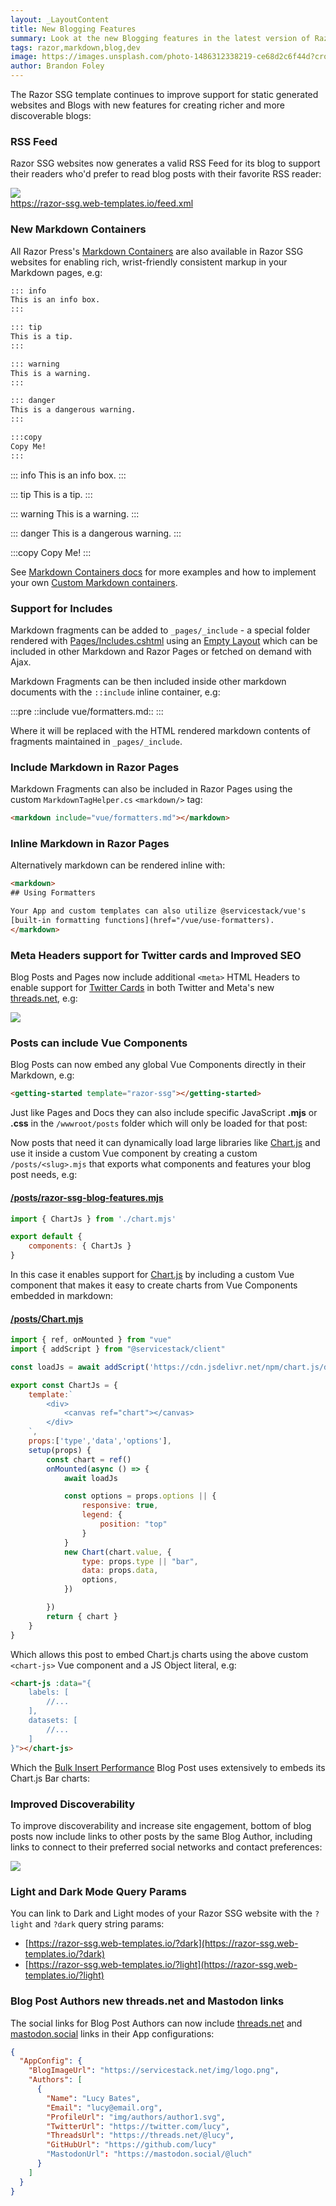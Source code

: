```yaml
---
layout: _LayoutContent
title: New Blogging Features
summary: Look at the new Blogging features in the latest version of Razor SSG
tags: razor,markdown,blog,dev
image: https://images.unsplash.com/photo-1486312338219-ce68d2c6f44d?crop=entropy&fit=crop&h=1000&w=2000
author: Brandon Foley
---
```


The Razor SSG template continues to improve support for static generated websites and Blogs with new features for
creating richer and more discoverable blogs:

### RSS Feed

Razor SSG websites now generates a valid RSS Feed for its blog to support their readers who'd prefer to read blog posts
with their favorite RSS reader:

<div class="not-prose my-8">
   <a href="https://razor-ssg.web-templates.io/feed.xml">
      <div class="block flex justify-center shadow hover:shadow-lg rounded overflow-hidden">
         <img class="max-w-3xl py-8" src="https://docs.servicestack.net/img/pages/release-notes/v6.10/valid-rss.png">
      </div>
   </a>
   <div class="mt-4 flex justify-center">
      <a class="text-indigo-600 hover:text-indigo-800" href="https://razor-ssg.web-templates.io/feed.xml">https://razor-ssg.web-templates.io/feed.xml</a>
   </div>
</div>

### New Markdown Containers

All Razor Press's [Markdown Containers](https://razor-press.web-templates.io/containers) are also available in Razor SSG
websites for enabling rich, wrist-friendly consistent markup in your Markdown pages, e.g:

```md
::: info
This is an info box.
:::

::: tip
This is a tip.
:::

::: warning
This is a warning.
:::

::: danger
This is a dangerous warning.
:::

:::copy
Copy Me!
:::
```

::: info
This is an info box.
:::

::: tip
This is a tip.
:::

::: warning
This is a warning.
:::

::: danger
This is a dangerous warning.
:::

:::copy
Copy Me!
:::

See [Markdown Containers docs](https://razor-press.web-templates.io/containers) for more examples and how to 
implement your own [Custom Markdown containers](https://razor-press.web-templates.io/containers#implementing-block-containers).

### Support for Includes

Markdown fragments can be added to `_pages/_include` - a special folder rendered with
[Pages/Includes.cshtml](https://github.com/NetCoreTemplates/razor-ssg/blob/main/MyApp/Pages/Includes.cshtml) using
an [Empty Layout](https://github.com/NetCoreTemplates/razor-ssg/blob/main/MyApp/Pages/Shared/_LayoutEmpty.cshtml)
which can be included in other Markdown and Razor Pages or fetched on demand with Ajax.

Markdown Fragments can be then included inside other markdown documents with the `::include` inline container, e.g:

:::pre
::include vue/formatters.md::
:::

Where it will be replaced with the HTML rendered markdown contents of fragments maintained in `_pages/_include`.

### Include Markdown in Razor Pages

Markdown Fragments can also be included in Razor Pages using the custom `MarkdownTagHelper.cs` `<markdown/>` tag:

```html
<markdown include="vue/formatters.md"></markdown>
```

### Inline Markdown in Razor Pages

Alternatively markdown can be rendered inline with:

```html
<markdown>
## Using Formatters

Your App and custom templates can also utilize @servicestack/vue's
[built-in formatting functions](href="/vue/use-formatters).
</markdown>
```

### Meta Headers support for Twitter cards and Improved SEO

Blog Posts and Pages now include additional `<meta>` HTML Headers to enable support for 
[Twitter Cards](https://developer.twitter.com/en/docs/twitter-for-websites/cards/overview/abouts-cards) in both
Twitter and Meta's new [threads.net](https://threads.net), e.g:

<div class="not-prose my-8 flex justify-center">
   <a class="block max-w-2xl" href="https://www.threads.net/@servicestack/post/CvIFobPBs5h">
      <div class="block flex justify-center shadow hover:shadow-lg rounded overflow-hidden">
         <img class="py-8" src="https://docs.servicestack.net/img/pages/release-notes/v6.10/twitter-cards.png">
      </div>
   </a>
</div>

### Posts can include Vue Components

Blog Posts can now embed any global Vue Components directly in their Markdown, e.g: 

```html
<getting-started template="razor-ssg"></getting-started>
```

<div class="not-prose my-20 flex justify-center">
    <getting-started template="razor-ssg"></getting-started>
</div>

Just like Pages and Docs they can also include specific JavaScript **.mjs** or **.css** in the `/wwwroot/posts` folder
which will only be loaded for that post:

<file-layout :files="{
    wwwroot: { 
        posts: { _: ['<slug>.mjs','<slug>.css'] },
    }
}"></file-layout>

Now posts that need it can dynamically load large libraries like [Chart.js](https://www.chartjs.org) and use it 
inside a custom Vue component by creating a custom `/posts/<slug>.mjs` that exports what components and features
your blog post needs, e.g:

#### [/posts/razor-ssg-blog-features.mjs](https://github.com/NetCoreTemplates/razor-ssg/blob/main/MyApp/wwwroot/posts/razor-ssg-blog-features.mjs)

```js
import { ChartJs } from './chart.mjs'

export default {
    components: { ChartJs }
}
```

In this case it enables support for [Chart.js](https://www.chartjs.org) by including a custom Vue component that makes it
easy to create charts from Vue Components embedded in markdown:

#### [/posts/Chart.mjs](https://github.com/NetCoreTemplates/razor-ssg/blob/main/MyApp/wwwroot/posts/chart.mjs)

```js
import { ref, onMounted } from "vue"
import { addScript } from "@servicestack/client"

const loadJs = await addScript('https://cdn.jsdelivr.net/npm/chart.js/dist/chart.umd.min.js')

export const ChartJs = {
    template:`
        <div>
            <canvas ref="chart"></canvas>
        </div>
    `,
    props:['type','data','options'],
    setup(props) {
        const chart = ref()
        onMounted(async () => {
            await loadJs

            const options = props.options || {
                responsive: true,
                legend: {
                    position: "top"
                }
            }
            new Chart(chart.value, {
                type: props.type || "bar",
                data: props.data,
                options,
            })

        })
        return { chart }
    }
}
```

Which allows this post to embed Chart.js charts using the above custom `<chart-js>` Vue component and a JS Object literal, e.g: 

```html
<chart-js :data="{
    labels: [
        //...
    ],
    datasets: [
        //...
    ]
}"></chart-js>
```

Which the [Bulk Insert Performance](https://servicestack.net/posts/bulk-insert-performance) Blog Post uses extensively to embeds its
Chart.js Bar charts:

<chart-js :data="{
    labels: [
        '10,000 Rows',
        '100,000 Rows'
    ],
    datasets: [
        {
            label: 'SQLite Memory',
            backgroundColor: 'rgba(201, 203, 207, 0.2)',
            borderColor: 'rgb(201, 203, 207)',
            borderWidth: 1,
            data: [17.066, 166.747]
        },
        {
            label: 'SQLite Disk',
            backgroundColor: 'rgba(255, 99, 132, 0.2)',
            borderColor: 'rgb(255, 99, 132)',
            borderWidth: 1,
            data: [20.224, 199.697]
        },
        {
            label: 'PostgreSQL',
            backgroundColor: 'rgba(153, 102, 255, 0.2)',
            borderColor: 'rgb(153, 102, 255)',
            borderWidth: 1,
            data: [14.389, 115.645]
        },
        {
            label: 'MySQL',
            backgroundColor: 'rgba(54, 162, 235, 0.2)',
            borderColor: 'rgb(54, 162, 235)',
            borderWidth: 1,
            data: [64.389, 310.966]
        },
        {
            label: 'MySqlConnector',
            backgroundColor: 'rgba(255, 159, 64, 0.2)',
            borderColor: 'rgb(255, 159, 64)',
            borderWidth: 1,
            data: [64.427, 308.574]
        },
        {
            label: 'SQL Server',
            backgroundColor: 'rgba(255, 99, 132, 0.2)',
            borderColor: 'rgb(255, 99, 132)',
            borderWidth: 1,
            data: [89.821, 835.181]
        }
    ]
}"></chart-js>

### Improved Discoverability

To improve discoverability and increase site engagement, bottom of blog posts now include links to other posts by
the same Blog Author, including links to connect to their preferred social networks and contact preferences: 

![](https://servicestack.net/img/posts/razor-ssg/other-author-posts.png)

### Light and Dark Mode Query Params

You can link to Dark and Light modes of your Razor SSG website with the `?light` and `?dark` query string params:

- [https://razor-ssg.web-templates.io/?dark](https://razor-ssg.web-templates.io/?dark)
- [https://razor-ssg.web-templates.io/?light](https://razor-ssg.web-templates.io/?light)

### Blog Post Authors new threads.net and Mastodon links

The social links for Blog Post Authors can now include [threads.net](https://threads.net) and 
[mastodon.social](https://mastodon.social) links in their App configurations:

```json
{
  "AppConfig": {
    "BlogImageUrl": "https://servicestack.net/img/logo.png",
    "Authors": [
      {
        "Name": "Lucy Bates",
        "Email": "lucy@email.org",
        "ProfileUrl": "img/authors/author1.svg",
        "TwitterUrl": "https://twitter.com/lucy",
        "ThreadsUrl": "https://threads.net/@lucy",
        "GitHubUrl": "https://github.com/lucy"
        "MastodonUrl": "https://mastodon.social/@luch"
      }
    ]
  }
}
```